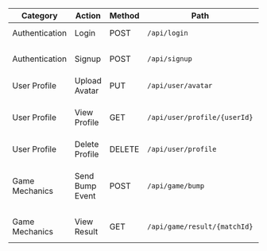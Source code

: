 | Category        | Action          | Method | Path                        | Type       | Parameters                                          |
|-----------------|-----------------|--------|-----------------------------|------------|----------------------------------------------------|
| Authentication  | Login           | POST   | `/api/login`                | JSON       | `email`, `password`                                 |
| Authentication  | Signup          | POST   | `/api/signup`               | JSON       | `email`, `password`, `name`                         |
| User Profile    | Upload Avatar   | PUT    | `/api/user/avatar`          | FormData   | `avatar` (file)                                     |
| User Profile    | View Profile    | GET    | `/api/user/profile/{userId}`| JSON       | `userId` (optional, path parameter)                 |
| User Profile    | Delete Profile  | DELETE | `/api/user/profile`         | JSON       |                                                     |
| Game Mechanics  | Send Bump Event | POST   | `/api/game/bump`            | JSON       | `opponentId`, `choice` (`rock`, `scissor`, `paper`) |
| Game Mechanics  | View Result     | GET    | `/api/game/result/{matchId}`| JSON       | `matchId` (path parameter)                          |
